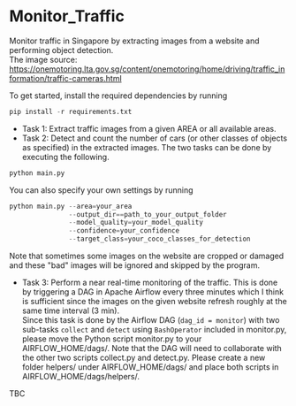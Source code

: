 # Monitor_Traffic
Monitor traffic in Singapore by extracting images from a website and performing object detection.  
The image source: https://onemotoring.lta.gov.sg/content/onemotoring/home/driving/traffic_information/traffic-cameras.html

To get started, install the required dependencies by running
```python
pip install -r requirements.txt
```

* Task 1: Extract traffic images from a given AREA or all available areas.
* Task 2: Detect and count the number of cars (or other classes of objects as specified) in the extracted images.
The two tasks can be done by executing the following.
```python
python main.py
```
You can also specify your own settings by running
```python
python main.py --area=your_area 
               --output_dir==path_to_your_output_folder 
               --model_quality=your_model_quality 
               --confidence=your_confidence 
               --target_class=your_coco_classes_for_detection
```
Note that sometimes some images on the website are cropped or damaged and these "bad" images will be ignored and skipped by the program.

* Task 3: Perform a near real-time monitoring of the traffic. This is done by triggering a DAG in Apache Airflow every three minutes which I think is sufficient since the images on the given website refresh roughly at the same time interval (3 min).  
Since this task is done by the Airflow DAG (```dag_id = monitor```) with two sub-tasks ```collect``` and ```detect``` using ```BashOperator``` included in monitor.py, please move the Python script monitor.py to your AIRFLOW_HOME/dags/. Note that the DAG will need to collaborate with the other two scripts collect.py and detect.py. Please create a new folder helpers/ under AIRFLOW_HOME/dags/ and place both scripts in AIRFLOW_HOME/dags/helpers/.

TBC
